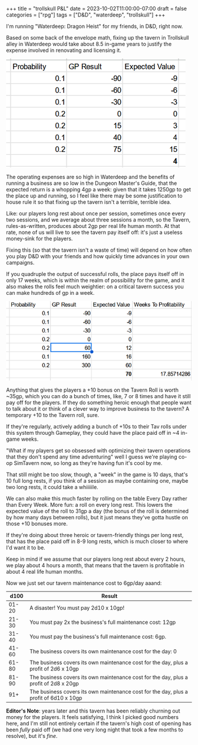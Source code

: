 +++
title = "trollskull P&L"
date = 2023-10-02T11:00:00-07:00
draft = false
categories = ["rpg"]
tags = ["D&D", "waterdeep", "trollskull"]
+++

I'm running "Waterdeep: Dragon Heist" for my friends, in D&D, right now.

Based on some back of the envelope math, fixing up the tavern in Trollskull alley in Waterdeep would take about 8.5 in-game years to justify the expense involved in renovating and licensing it.

![](./probability.png)

The operating expenses are so high in Waterdeep and the benefits of running a business are so low in the Dungeon Master's Guide, that the expected return is a whopping 4gp a week: given that it takes 1250gp to get the place up and running, so I feel like there may be some justification to house rule it so that fixing up the tavern isn't a terrible, terrible idea.

Like: our players long rest about once per session, sometimes once every two sessions, and we average about three sessions a month, so the Tavern, rules-as-written, produces about 2gp per real life human month. At that rate, none of us will live to see the tavern pay itself off: it's just a useless money-sink for the players.

Fixing this (so that the tavern isn't a waste of time) will depend on how often you play D&D with your friends and how quickly time advances in your own campaigns.

If you quadruple the output of successful rolls, the place pays itself off in only 17 weeks, which is within the realm of possibility for the game, and it also makes the rolls feel much weightier: on a critical tavern success you can make hundreds of gp in a week.

![](./improved.png)

Anything that gives the players a +10 bonus on the Tavern Roll is worth ~35gp, which you can do a bunch of times, like, 7 or 8 times and have it still pay off for the players. If they do something heroic enough that people want to talk about it or think of a clever way to improve business to the tavern? A temporary +10 to the Tavern roll, sure.

If they're regularly, actively adding a bunch of +10s to their Tav rolls under this system through Gameplay, they could have the place paid off in ~4 in-game weeks.

"What if my players get so obsessed with optimizing their tavern operations that they don't spend any time adventuring" well I guess we're playing co-op SimTavern now, so long as they're having fun it's cool by me.

That still might be too slow, though, a "week" in the game is 10 days, that's 10 full long rests, if you think of a session as maybe containing one, maybe two long rests, it could take a whiiiiile.

We can also make this much faster by rolling on the table Every Day rather than Every Week. More fun: a roll on every long rest. This lowers the expected value of the roll to 31gp a day (the bonus of the roll is determined by how many days between rolls), but it just means they've gotta hustle on those +10 bonuses more.

If they're doing about three heroic or tavern-friendly things per long rest, that has the place paid off in 8-9 long rests, which is much closer to where I'd want it to be.

Keep in mind if we assume that our players long rest about every 2 hours, we play about 4 hours a month, that means that the tavern is profitable in about 4 real life human months.

Now we just set our tavern maintenance cost to 6gp/day aaand:

|d100 |Result|
|---|---|
|01-20 |A disaster! You must pay 2d10 x 10gp! |
|21-30 |You must pay 2x the business's full maintenance cost: 12gp|
|31-40 |You must pay the business's full maintenance cost: 6gp.|
|41-60 |The business covers its own maintenance cost for the day: 0|
|61-80 |The business covers its own maintenance cost for the day, plus a profit of 2d6 x 10gp|
|81-90 |The business covers its own maintenance cost for the day, plus a profit of 2d8 x 20gp|
|91+ |The business covers its own maintenance cost for the day, plus a profit of 6d10 x 10gp |

**Editor's Note**: years later and this tavern has been reliably churning out money for the players. It feels satisfying, I think I picked good numbers here, and I'm still not entirely certain if the tavern's high cost of opening has been _fully_ paid off (we had one very long night that took a few months to resolve), but it's _fine_.